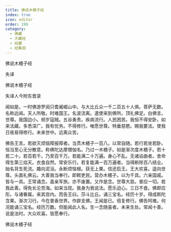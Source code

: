```yaml
---
title: 佛说木槵子经
index: true
icon: editor
order: 199
category:
  - 佛藏
  - 大藏经
  - 经藏
  - 经集部
---
```


  佛说木槵子经  

失译  

佛说木槵子经  

失译人今附东晋录  

闻如是。一时佛游罗阅只耆阇崛山中。与大比丘众一千二百五十人俱。菩萨无数。名称远闻。天人所敬。时难国王。名波流离。遣使来到佛所。顶礼佛足。白佛言。世尊。我国边小。频岁寇贼。五谷勇贵。疾病流行。人民困苦。我恒不得安卧。如来法藏。多悉深广。我有忧务。不得修行。唯愿世尊。特垂慈愍。赐我要法。使我日夜易得修行。未来世中。远离众苦。  

佛告王言。若欲灭烦恼障报障者。当贯木槵子一百八。以常自随。若行若坐若卧。恒当至心无分散意。称佛陀达摩僧伽名。乃过一木槵子。如是渐次度木槵子。若十若二十。若百若千。乃至百千万。若能满二十万遍。身心不乱。无诸谄曲者。舍命得生第三焰天。衣食自然。常安乐行。若复能满一百万遍者。当得断除百八结业。始名背生死流。趣向泥洹。永断烦恼根。获无上果。信还启王。王大欢喜。遥向世尊。头面礼佛云。大善我当奉行。即敕吏民。营办木槵子。以为千具。六亲国戚。皆与一具。王常诵念。虽亲军旅。亦不废置。又作是念。世尊大慈。普应一切。若我此善。得免长沦苦海。如来当现。我身为我说法。愿乐迫心。三日不食。佛即应形。与诸眷属。来其宫内。而告王曰。莎斗比丘。诵三宝名。经历十岁。得成斯陀含果。渐次习行。今在普香世界。作辟支佛。王闻是已。倍复修行。佛告阿难。何况能诵三宝名。经历万数。但能闻此人名。生一念随喜者。未来生处。常闻十善。说是法时。大众欢喜。皆愿奉行。  

佛说木槵子经  

